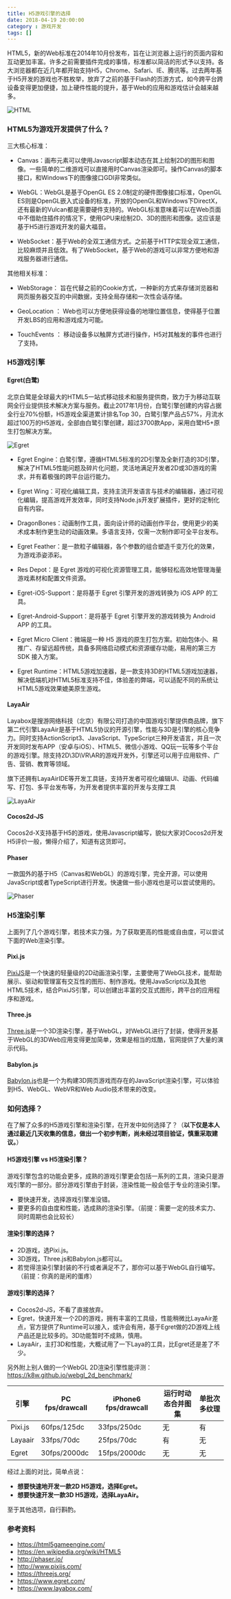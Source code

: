 ```yaml
---
title: H5游戏引擎的选择
date: 2018-04-19 20:00:00
category : 游戏开发
tags: []
---
```


HTML5，新的Web标准在2014年10月份发布，旨在让浏览器上运行的页面内容和互动更加丰富。许多之前需要插件完成的事情，标准都以简洁的形式予以支持。各大浏览器都在近几年都开始支持H5，Chrome、Safari、IE、腾讯等。过去两年基于H5开发的游戏也不胜枚举，放弃了之前的基于Flash的页游方式，如今跨平台跨设备变得更加便捷，加上硬件性能的提升，基于Web的应用和游戏估计会越来越多。

![HTML](/images/html5-2014.png)

<!--more-->

### HTML5为游戏开发提供了什么？


三大核心标准：

- Canvas：画布元素可以使用Javascript脚本动态在其上绘制2D的图形和图像。一些简单的二维游戏可以直接用时Canvas渲染即可。操作Canvas的脚本接口，和Windows下的图像接口GDI非常类似。

- WebGL：WebGL是基于OpenGL ES 2.0制定的硬件图像接口标准，OpenGL ES则是OpenGL嵌入式设备的标准，开放的OpenGL和Windows下DirectX，还有最新的Vulcan都是需要硬件支持的。WebGL标准意味着可以在Web页面中不借助住插件的情况下，使用GPU来绘制2D、3D的图形和图像。这应该是基于H5进行游戏开发的最大福音。

- WebSocket：基于Web的全双工通信方式。之前基于HTTP实现全双工通信，比较麻烦并且低效。有了WebSocket，基于Web的游戏可以非常方便地和游戏服务器进行通信。

其他相关标准：

- WebStorage： 旨在代替之前的Cookie方式，一种新的方式来存储浏览器和网页服务器交互的中间数据，支持全局存储和一次性会话存储。

- GeoLocation ： Web也可以方便地获得设备的地理位置信息，使得基于位置开发LBS的应用和游戏成为可能。

- TouchEvents ： 移动设备多以触屏方式进行操作，H5对其触发的事件也进行了支持。

### H5游戏引擎

#### Egret(白鹭)

北京白鹭是全球最大的HTML5一站式移动技术和服务提供商，致力于为移动互联网全行业提供技术解决方案与服务。截止2017年1月份，白鹭引擎创建的内容占据全行业70%份额，H5游戏全渠道累计排名Top 30，白鹭引擎产品占57%，月流水超过100万的H5游戏，全部由白鹭引擎创建，超过3700款App，采用白鹭H5+原生打包解决方案。

 ![Egret](/images/html5-egret-tools.png)

- Egret Engine：白鹭引擎，遵循HTML5标准的2D引擎及全新打造的3D引擎，解决了HTML5性能问题及碎片化问题，灵活地满足开发者2D或3D游戏的需求，并有着极强的跨平台运行能力。

- Egret Wing：可视化编辑工具，支持主流开发语言与技术的编辑器，通过可视化编辑，提高游戏开发效率，同时支持Node.js开发扩展插件，更好的定制化自有内容。

- DragonBones：动画制作工具，面向设计师的动画创作平台，使用更少的美术成本制作更生动的动画效果。多语言支持，仅需一次制作即可全平台发布。

- Egret Feather：是一款粒子编辑器，各个参数的组合塑造千变万化的效果，为游戏添姿添彩。

- Res Depot：是 Egret 游戏的可视化资源管理工具，能够轻松高效地管理海量游戏素材和配置文件资源。

- Egret-iOS-Support：是将基于 Egret 引擎开发的游戏转换为 iOS APP 的工具。

- Egret-Android-Support：是将基于 Egret 引擎开发的游戏转换为 Android APP 的工具。

- Egret Micro Client：微端是一种 H5 游戏的原生打包方案。初始包体小、易推广、存留远超传统，具备多网络启动模式和资源缓存功能，易用的第三方 SDK 接入方案。

- Egret Runtime：HTML5游戏加速器，是一款支持3D的HTML5游戏加速器，解决低端机对HTML5标准支持不佳，体验差的弊端，可以适配不同的系统让HTML5游戏效果媲美原生游戏。


####  LayaAir

Layabox是搜游网络科技（北京）有限公司打造的中国游戏引擎提供商品牌，旗下第二代引擎LayaAir是基于HTML5协议的开源引擎，性能与3D是引擎的核心竞争力。同时支持ActionScript3、JavaScript、TypeScript三种开发语言，并且一次开发同时发布APP（安卓与iOS）、HTML5、微信小游戏、QQ玩一玩等多个平台的游戏引擎。除支持2D\3D\VR\AR的游戏开发外，引擎还可以用于应用软件、广告、营销、教育等领域。

旗下还拥有LayaAirIDE等开发工具链，支持开发者可视化编辑UI、动画、代码编写、打包、多平台发布等，为开发者提供丰富的开发与支撑工具

 ![LayaAir](/images/html5-laya.png)

####  Cocos2d-JS

Cocos2d-X支持基于H5的游戏，使用Javascript编写，貌似大家对Cocos2d开发H5评价一般，懒得介绍了，知道有这货即可。

####  Phaser

一款国外的基于H5（Canvas和WebGL）的游戏引擎，完全开源，可以使用JavaScript或者TypeScript进行开发。快速做一些小游戏也是可以尝试使用的。

 ![Phaser](/images/html5-phaser.png)

### H5渲染引擎

上面列了几个游戏引擎，若技术实力强，为了获取更高的性能或自由度，可以尝试下面的Web渲染引擎。

#### Pixi.js

[PixiJS](http://www.pixijs.com/)是一个快速的轻量级的2D动画渲染引擎，主要使用了WebGL技术，能帮助展示、驱动和管理富有交互性的图形、制作游戏。使用JavaScript以及其他HTML5技术，结合PixiJS引擎，可以创建出丰富的交互式图形，跨平台的应用程序和游戏。

#### Three.js

[Three.js](https://threejs.org/)是一个3D渲染引擎，基于WebGL，对WebGL进行了封装，使得开发基于WebGL的3DWeb应用变得更加简单，效果是相当的炫酷，官网提供了大量的演示代码。

#### Babylon.js

[Babylon.js](https://www.babylonjs.com/)也是一个为构建3D网页游戏而存在的JavaScript渲染引擎，可以体验到H5、WebGL、WebVR和Web Audio技术带来的改变。

### 如何选择？

在了解了众多的H5游戏引擎和渲染引擎，在开发中如何选择了？（**以下仅是本人通过最近几天收集的信息，做出一个初步判断，尚未经过项目验证，慎重采取建议。**）

####  H5游戏引擎 vs H5渲染引擎？

游戏引擎包含的功能会更多，成熟的游戏引擎更会包括一系列的工具，渲染只是游戏引擎的一部分。部分游戏引擎由于封装，渲染性能一般会低于专业的渲染引擎。

- 要快速开发，选择游戏引擎准没错。
- 要更多的自由度和性能，选成熟的渲染引擎。（前提：需要一定的技术实力、同时周期也会比较长）

#### 渲染引擎的选择？

- 2D游戏，选Pixi.js。
- 3D游戏，Three.js和Babylon.js都可以。
- 若觉得渲染引擎封装的不行或者满足不了，那你可以基于WebGL自行编写。（前提：你真的是闲的蛋疼）

#### 游戏引擎的选择？

- Cocos2d-JS，不看了直接放弃。
- Egret，快速开发一个2D的游戏，拥有丰富的工具级，性能稍微比LayaAir差点，官方提供了Runtime可以接入，或许会有用，基于Egret做的2D游戏上线产品还是比较多的。3D功能暂时不成熟，慎用。
- LayaAir，主打3D和性能，大概试用了一下Laya的工具，比Egret还是差了不少。

另外附上别人做的一个WebGL 2D渲染引擎性能评测：
https://k8w.github.io/webgl_2d_benchmark/

| 引擎 | PC fps/drawcall | iPhone6 fps/drawcall | 运行时动态合并图集 | 单批次多纹理 |
| --- | --- | --- | --- | --- |
| Pixi.js | 60fps/125dc | 33fps/250dc | 无 | 有 |
| Layaair | 33fps/70dc | 25fps/70dc | 有 | 无
| Egret | 30fps/2000dc | 15fps/2000dc | 无 | 无

经过上面的对比，简单点说：

- **想要快速地开发一款2D H5游戏，选择Egret。**
- **想要快速开发一款3D H5游戏，选择LayaAir。**

至于其他选项，自行斟酌。

### 参考资料

- https://html5gameengine.com/
- https://en.wikipedia.org/wiki/HTML5
- http://phaser.io/
- http://www.pixijs.com/
- https://threejs.org/
- https://www.egret.com/
- https://www.layabox.com/
